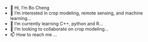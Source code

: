 - 👋 Hi, I’m Bo Cheng
- 👀 I’m interested in crop modeling, remote sensing, and machine learning...
- 🌱 I’m currently learning C++, python and R...
- 💞️ I’m looking to collaborate on crop modeling...
- 📫 How to reach me ...

<!---
chengbo2021/chengbo2021 is a ✨ special ✨ repository because its `README.md` (this file) appears on your GitHub profile.
You can click the Preview link to take a look at your changes.
--->
